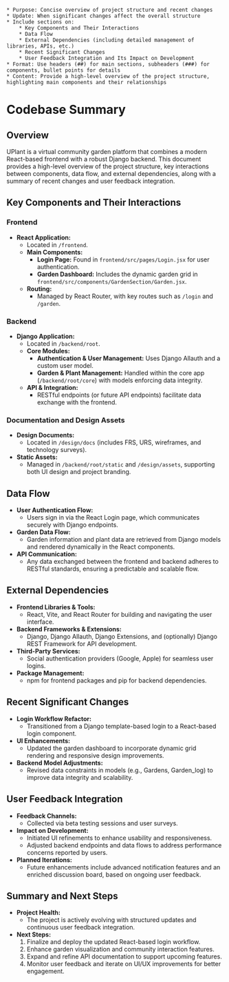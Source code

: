     * Purpose: Concise overview of project structure and recent changes
    * Update: When significant changes affect the overall structure
    * Include sections on:
        * Key Components and Their Interactions
        * Data Flow
        * External Dependencies (including detailed management of libraries, APIs, etc.)
        * Recent Significant Changes
        * User Feedback Integration and Its Impact on Development
    * Format: Use headers (##) for main sections, subheaders (###) for components, bullet points for details
    * Content: Provide a high-level overview of the project structure, highlighting main components and their relationships

# Codebase Summary

## Overview
UPlant is a virtual community garden platform that combines a modern React-based frontend with a robust Django backend. This document provides a high-level overview of the project structure, key interactions between components, data flow, and external dependencies, along with a summary of recent changes and user feedback integration.

## Key Components and Their Interactions

### Frontend
- **React Application:**  
  - Located in `/frontend`.
  - **Main Components:**  
    - **Login Page:** Found in `frontend/src/pages/Login.jsx` for user authentication.
    - **Garden Dashboard:** Includes the dynamic garden grid in `frontend/src/components/GardenSection/Garden.jsx`.
  - **Routing:**  
    - Managed by React Router, with key routes such as `/login` and `/garden`.

### Backend
- **Django Application:**  
  - Located in `/backend/root`.
  - **Core Modules:**  
    - **Authentication & User Management:** Uses Django Allauth and a custom user model.
    - **Garden & Plant Management:** Handled within the core app (`/backend/root/core`) with models enforcing data integrity.
  - **API & Integration:**  
    - RESTful endpoints (or future API endpoints) facilitate data exchange with the frontend.

### Documentation and Design Assets
- **Design Documents:**  
  - Located in `/design/docs` (includes FRS, URS, wireframes, and technology surveys).
- **Static Assets:**  
  - Managed in `/backend/root/static` and `/design/assets`, supporting both UI design and project branding.

## Data Flow

- **User Authentication Flow:**  
  - Users sign in via the React Login page, which communicates securely with Django endpoints.
- **Garden Data Flow:**  
  - Garden information and plant data are retrieved from Django models and rendered dynamically in the React components.
- **API Communication:**  
  - Any data exchanged between the frontend and backend adheres to RESTful standards, ensuring a predictable and scalable flow.

## External Dependencies

- **Frontend Libraries & Tools:**  
  - React, Vite, and React Router for building and navigating the user interface.
- **Backend Frameworks & Extensions:**  
  - Django, Django Allauth, Django Extensions, and (optionally) Django REST Framework for API development.
- **Third-Party Services:**  
  - Social authentication providers (Google, Apple) for seamless user logins.
- **Package Management:**  
  - npm for frontend packages and pip for backend dependencies.

## Recent Significant Changes

- **Login Workflow Refactor:**  
  - Transitioned from a Django template-based login to a React-based login component.
- **UI Enhancements:**  
  - Updated the garden dashboard to incorporate dynamic grid rendering and responsive design improvements.
- **Backend Model Adjustments:**  
  - Revised data constraints in models (e.g., Gardens, Garden_log) to improve data integrity and scalability.

## User Feedback Integration

- **Feedback Channels:**  
  - Collected via beta testing sessions and user surveys.
- **Impact on Development:**  
  - Initiated UI refinements to enhance usability and responsiveness.
  - Adjusted backend endpoints and data flows to address performance concerns reported by users.
- **Planned Iterations:**  
  - Future enhancements include advanced notification features and an enriched discussion board, based on ongoing user feedback.

## Summary and Next Steps

- **Project Health:**  
  - The project is actively evolving with structured updates and continuous user feedback integration.
- **Next Steps:**  
  1. Finalize and deploy the updated React-based login workflow.
  2. Enhance garden visualization and community interaction features.
  3. Expand and refine API documentation to support upcoming features.
  4. Monitor user feedback and iterate on UI/UX improvements for better engagement.

